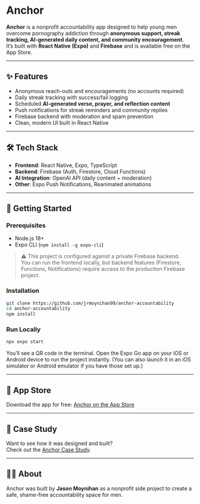# Anchor

**Anchor** is a nonprofit accountability app designed to help young men overcome pornography addiction through **anonymous support, streak tracking, AI-generated daily content, and community encouragement**.  
It’s built with **React Native (Expo)** and **Firebase** and is available free on the App Store.

---

## ✨ Features

- Anonymous reach-outs and encouragements (no accounts required)
- Daily streak tracking with success/fail logging
- Scheduled **AI-generated verse, prayer, and reflection content**
- Push notifications for streak reminders and community replies
- Firebase backend with moderation and spam prevention
- Clean, modern UI built in React Native

---

## 🛠️ Tech Stack

- **Frontend**: React Native, Expo, TypeScript
- **Backend**: Firebase (Auth, Firestore, Cloud Functions)
- **AI Integration**: OpenAI API (daily content + moderation)
- **Other**: Expo Push Notifications, Reanimated animations

---

## 🚀 Getting Started

### Prerequisites

- Node.js 18+
- Expo CLI (`npm install -g expo-cli`)

> ⚠️ This project is configured against a private Firebase backend.  
> You can run the frontend locally, but backend features (Firestore, Functions, Notifications) require access to the production Firebase project.

### Installation

```bash
git clone https://github.com/jrmoynihan99/anchor-accountability
cd anchor-accountability
npm install
```

### Run Locally

```bash
npx expo start
```

You’ll see a QR code in the terminal. Open the Expo Go app on your iOS or Android device to run the project instantly.
(You can also launch it in an iOS simulator or Android emulator if you have those set up.)

---

## 📱 App Store

Download the app for free: [Anchor on the App Store](https://apps.apple.com/your-app)

---

## 📖 Case Study

Want to see how it was designed and built?  
Check out the [Anchor Case Study](https://jasonmoynihan.com/projects/anchor).

---

## 🧑‍💻 About

Anchor was built by **Jason Moynihan** as a nonprofit side project to create a safe, shame-free accountability space for men.
